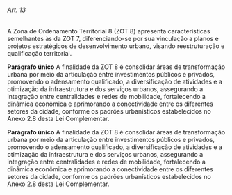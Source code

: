 
###### Art. 13
A Zona de Ordenamento Territorial 8 (ZOT 8) apresenta características semelhantes às da ZOT 7, diferenciando-se por sua vinculação a planos e projetos estratégicos de desenvolvimento urbano, visando reestruturação e qualificação territorial.

**Parágrafo único** A finalidade da ZOT 8 é consolidar áreas de transformação urbana por meio da articulação entre investimentos públicos e privados, promovendo o adensamento qualificado, a diversificação de atividades e a otimização da infraestrutura e dos serviços urbanos, assegurando a integração entre centralidades e redes de mobilidade, fortalecendo a dinâmica econômica e aprimorando a conectividade entre os diferentes setores da cidade, conforme os padrões urbanísticos estabelecidos no Anexo 2.8 desta Lei Complementar.

**Parágrafo único** A finalidade da ZOT 8 é consolidar áreas de transformação urbana por meio da articulação entre investimentos públicos e privados, promovendo o adensamento qualificado, a diversificação de atividades e a otimização da infraestrutura e dos serviços urbanos, assegurando a integração entre centralidades e redes de mobilidade, fortalecendo a dinâmica econômica e aprimorando a conectividade entre os diferentes setores da cidade, conforme os padrões urbanísticos estabelecidos no Anexo 2.8 desta Lei Complementar.
